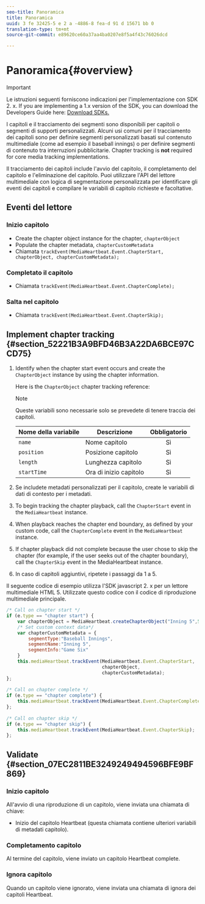 ```yaml
---
seo-title: Panoramica
title: Panoramica
uuid: 3 fe 32425-5 e 2 a -4886-8 fea-d 91 d 15671 bb 0
translation-type: tm+mt
source-git-commit: e89620ce60a37aa4ba0207e8f5a4f43c76026dcd

---
```



# Panoramica{#overview}

>[!IMPORTANT]
>
>Le istruzioni seguenti forniscono indicazioni per l'implementazione con SDK 2. x. If you are implementing a 1.x version of the SDK, you can download the Developers Guide here: [Download SDKs.](/help/sdk-implement/download-sdks.md)

I capitoli e il tracciamento dei segmenti sono disponibili per capitoli o segmenti di supporti personalizzati. Alcuni usi comuni per il tracciamento dei capitoli sono per definire segmenti personalizzati basati sul contenuto multimediale (come ad esempio il baseball innings) o per definire segmenti di contenuto tra interruzioni pubblicitarie. Chapter tracking is **not** required for core media tracking implementations.

Il tracciamento dei capitoli include l'avvio del capitolo, il completamento del capitolo e l'eliminazione del capitolo. Puoi utilizzare l'API del lettore multimediale con logica di segmentazione personalizzata per identificare gli eventi dei capitoli e compilare le variabili di capitolo richieste e facoltative.

## Eventi del lettore

### Inizio capitolo

* Create the chapter object instance for the chapter, `chapterObject`
* Populate the chapter metadata, `chapterCustomMetadata`
* Chiamata `trackEvent(MediaHeartbeat.Event.ChapterStart, chapterObject, chapterCustomMetadata);`

### Completato il capitolo

* Chiamata `trackEvent(MediaHeartbeat.Event.ChapterComplete);`

### Salta nel capitolo

* Chiamata `trackEvent(MediaHeartbeat.Event.ChapterSkip);`

## Implement chapter tracking {#section_52221B3A9BFD46B3A22DA6BCE97CCD75}

1. Identify when the chapter start event occurs and create the `ChapterObject` instance by using the chapter information.

   Here is the `ChapterObject` chapter tracking reference:

   >[!NOTE]
   >
   >Queste variabili sono necessarie solo se prevedete di tenere traccia dei capitoli.

   | Nome della variabile | Descrizione | Obbligatorio |
   | --- | --- | :---: |
   | `name` | Nome capitolo | Sì |
   | `position` | Posizione capitolo | Sì |
   | `length` | Lunghezza capitolo | Sì |
   | `startTime` | Ora di inizio capitolo | Sì |

1. Se includete metadati personalizzati per il capitolo, create le variabili di dati di contesto per i metadati.
1. To begin tracking the chapter playback, call the `ChapterStart` event in the `MediaHeartbeat` instance.
1. When playback reaches the chapter end boundary, as defined by your custom code, call the `ChapterComplete` event in the `MediaHeartbeat` instance.
1. If chapter playback did not complete because the user chose to skip the chapter (for example, if the user seeks out of the chapter boundary), call the `ChapterSkip` event in the MediaHeartbeat instance.
1. In caso di capitoli aggiuntivi, ripetete i passaggi da 1 a 5.

Il seguente codice di esempio utilizza l'SDK javascript 2. x per un lettore multimediale HTML 5. Utilizzate questo codice con il codice di riproduzione multimediale principale.

```js
/* Call on chapter start */ 
if (e.type == "chapter start") { 
    var chapterObject = MediaHeartbeat.createChapterObject("Inning 5",5,500,2500); 
    /* Set custom context data*/ 
    var chapterCustomMetadata = { 
        segmentType:"Baseball Innings", 
        segmentName:"Inning 5", 
        segmentInfo:"Game Six" 
    } 
    this.mediaHeartbeat.trackEvent(MediaHeartbeat.Event.ChapterStart,  
                                   chapterObject,  
                                   chapterCustomMetadata); 
}; 
 
/* Call on chapter complete */ 
if (e.type == "chapter complete") { 
    this.mediaHeartbeat.trackEvent(MediaHeartbeat.Event.ChapterComplete); 
}; 
 
/* Call on chapter skip */ 
if (e.type == "chapter skip") { 
    this.mediaHeartbeat.trackEvent(MediaHeartbeat.Event.ChapterSkip); 
}; 
```

## Validate {#section_07EC2811BE3249249494596BFE9BF869}

### Inizio capitolo

All'avvio di una riproduzione di un capitolo, viene inviata una chiamata di chiave:

* Inizio del capitolo Heartbeat (questa chiamata contiene ulteriori variabili di metadati capitolo).

### Completamento capitolo

Al termine del capitolo, viene inviato un capitolo Heartbeat complete.

### Ignora capitolo

Quando un capitolo viene ignorato, viene inviata una chiamata di ignora dei capitoli Heartbeat.
